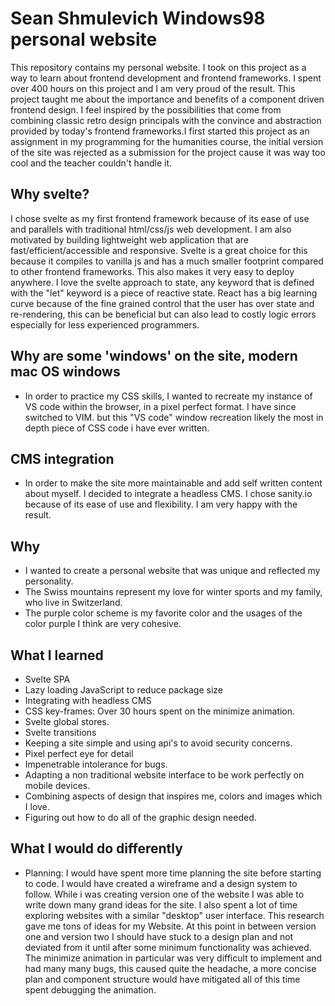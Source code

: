 # Sean Shmulevich Windows98 personal website
This repository contains my personal website. I took on this project as a way to learn about frontend development and frontend frameworks. I spent over 400 hours on this project and I am very proud of the result. This project taught me about the importance and benefits of a component driven frontend design. I feel inspired by the possibilities that come from combining classic retro design principals with the convince and abstraction provided by today's frontend frameworks.I first started this project as an assignment in my programming for the humanities course, the initial version of the site was rejected as a submission for the project cause it was way too cool and the teacher couldn't handle it.

## Why svelte?
I chose svelte as my first frontend framework because of its ease of use and parallels with traditional html/css/js web development. I am also motivated by building lightweight web application that are fast/efficient/accessible and responsive. Svelte is a great choice for this because it compiles to vanilla js and has a much smaller footprint compared to other frontend frameworks. This also makes it very easy to deploy anywhere. I love the svelte approach to state, any keyword that is defined with the "let" keyword is a piece of reactive state. React has a big learning curve because of the fine grained control that the user has over state and re-rendering, this can be beneficial but can also lead to costly logic errors especially for less experienced programmers. 

## Why are some 'windows' on the site, modern mac OS windows
- In order to practice my CSS skills, I wanted to recreate my instance of VS code within the browser, in a pixel perfect format. I have since switched to VIM. but this "VS code" window recreation likely the most in depth piece of CSS code i have ever written. 

## CMS integration
- In order to make the site more maintainable and add self written content about myself. I decided to integrate a headless CMS. I chose sanity.io because of its ease of use and flexibility. I am very happy with the result.

## Why
- I wanted to create a personal website that was unique and reflected my personality. 
- The Swiss mountains represent my love for winter sports and my family, who live in Switzerland. 
- The purple color scheme is my favorite color and the usages of the color purple I think are very cohesive.

## What I learned
- Svelte SPA
- Lazy loading JavaScript to reduce package size
- Integrating with headless CMS
- CSS key-frames: Over 30 hours spent on the minimize animation.
- Svelte global stores.
- Svelte transitions
- Keeping a site simple and using api's to avoid security concerns.
- Pixel perfect eye for detail
- Impenetrable intolerance for bugs.
- Adapting a non traditional website interface to be work perfectly on mobile devices.
- Combining aspects of design that inspires me, colors and images which I love.
- Figuring out how to do all of the graphic design needed.

## What I would do differently
- Planning: I would have spent more time planning the site before starting to code. I would have created a wireframe and a design system to follow. While i was creating version one of the website I was able to write down many grand ideas for the site. I also spent a lot of time exploring websites with a similar "desktop" user interface. This research gave me tons of ideas for my Website. At this point in between version one and version two I should have stuck to a design plan and not deviated from it until after some minimum functionality was achieved. The minimize animation in particular was very difficult to implement and had many many bugs, this caused quite the headache, a more concise plan and component structure would have mitigated all of this time spent debugging the animation.
